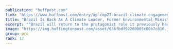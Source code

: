 ```yaml
---
publication: "huffpost.com"
link: "https://www.huffpost.com/entry/ap-cop27-brazil-climate-engagement_n_636fbdf8e4b0290136429a0c"
title: "Brazil Is Back As A Climate Leader, Former Environmental Minister Says"
excerpt: "“Brazil will return to the protagonist role it previously had when it comes to climate, to biodiversity.'"
image: "https://img.huffingtonpost.com/asset/636fbdf92200005c00b7c816.jpeg?cache=PloIW9W5U3&ops=1200_630"
group: pro
rank: 17
---
```

